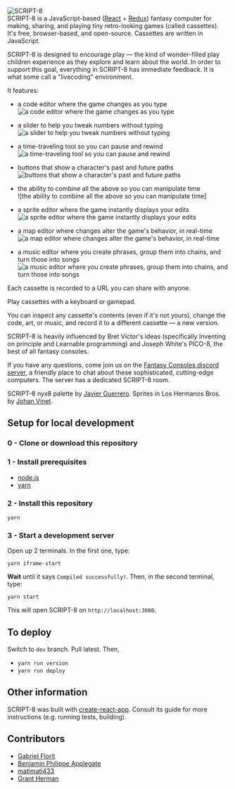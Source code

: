 ![SCRIPT-8](https://github.com/script-8/script-8.github.io/raw/dev/public/logo.png)  
SCRIPT-8 is a JavaScript-based ([React](https://reactjs.org/) + [Redux](https://redux.js.org/)) fantasy computer for making, sharing, and playing tiny retro-looking games (called cassettes). It's free, browser-based, and open-source. Cassettes are written in JavaScript.

SCRIPT-8 is designed to encourage play — the kind of wonder-filled play children experience as they explore and learn about the world. In order to support this goal, everything in SCRIPT-8 has immediate feedback. It is what some call a "livecoding" environment.

It features:

- a code editor where the game changes as you type  
![a code editor where the game changes as you type](https://script-8.github.io/static/media/livecoding480.20d1866a.gif)

- a slider to help you tweak numbers without typing  
![a slider to help you tweak numbers without typing](https://script-8.github.io/static/media/slider480.dc4d8c4b.gif)

- a time-traveling tool so you can pause and rewind  
![a time-traveling tool so you can pause and rewind](https://script-8.github.io/static/media/pauserewind.741e69fa.gif)

- buttons that show a character's past and future paths  
![buttons that show a character's past and future paths](https://script-8.github.io/static/media/toggle.4ab6d6b6.gif)

- the ability to combine all the above so you can manipulate time  
![the ability to combine all the above so you can manipulate time]

- a sprite editor where the game instantly displays your edits  
![a sprite editor where the game instantly displays your edits](https://script-8.github.io/static/media/spritedemo.76159464.gif)

- a map editor where changes alter the game's behavior, in real-time  
![a map editor where changes alter the game's behavior, in real-time](https://script-8.github.io/static/media/mapdemo.23680514.gif)

- a music editor where you create phrases, group them into chains, and turn those into songs  
![a music editor where you create phrases, group them into chains, and turn those into songs](https://script-8.github.io/static/media/musicdemo.c1b0f3bd.gif)

Each cassette is recorded to a URL you can share with anyone.

Play cassettes with a keyboard or gamepad.

You can inspect any cassette's contents (even if it's not yours), change the code, art, or music, and record it to a different cassette — a new version.

SCRIPT-8 is heavily influenced by Bret Victor's ideas (specifically Inventing on principle and Learnable programming) and Joseph White's PICO-8, the best of all fantasy consoles.

If you have any questions, come join us on the [Fantasy Consoles discord server](https://discord.gg/HA68FNX), a friendly place to chat about these sophisticated, cutting-edge computers. The server has a dedicated SCRIPT-8 room.

SCRIPT-8 nyx8 palette by [Javier Guerrero](https://twitter.com/Xavier_Gd). Sprites in Los Hermanos Bros. by [Johan Vinet](https://twitter.com/johanvinet).

## Setup for local development

### 0 - Clone or download this repository

### 1 - Install prerequisites

- [node.js](nodejs.org)
- [yarn](https://yarnpkg.com/en/)

### 2 - Install this repository

```
yarn
```

### 3 - Start a development server
Open up 2 terminals.
In the first one, type:

```
yarn iframe-start
```

**Wait** until it says `Compiled successfully!`. Then, in the second terminal, type:

```
yarn start
````

This will open SCRIPT-8 on `http://localhost:3000`.

## To deploy

Switch to `dev` branch. Pull latest. Then,

- `yarn run version`
- `yarn run deploy`

## Other information

SCRIPT-8 was built with [create-react-app](https://github.com/facebook/create-react-app). Consult its guide for more instructions (e.g. running tests, building).

## Contributors

- [Gabriel Florit](https://github.com/gabrielflorit)
- [Benjamin Philippe Applegate](https://github.com/Camto)
- [matimati433](https://github.com/matimati433)
- [Grant Herman](https://github.com/grantlouisherman)
